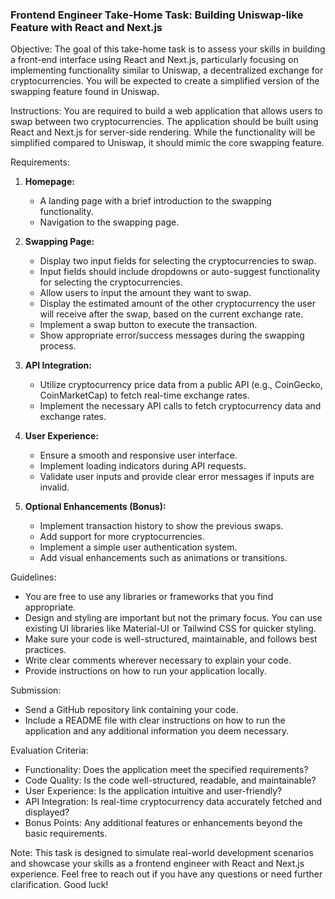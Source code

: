 ### Frontend Engineer Take-Home Task: Building Uniswap-like Feature with React and Next.js

Objective:
The goal of this take-home task is to assess your skills in building a front-end interface using React and Next.js, particularly focusing on implementing functionality similar to Uniswap, a decentralized exchange for cryptocurrencies. You will be expected to create a simplified version of the swapping feature found in Uniswap.

Instructions:
You are required to build a web application that allows users to swap between two cryptocurrencies. The application should be built using React and Next.js for server-side rendering. While the functionality will be simplified compared to Uniswap, it should mimic the core swapping feature.

Requirements:
1. **Homepage:**
   - A landing page with a brief introduction to the swapping functionality.
   - Navigation to the swapping page.

2. **Swapping Page:**
   - Display two input fields for selecting the cryptocurrencies to swap.
   - Input fields should include dropdowns or auto-suggest functionality for selecting the cryptocurrencies.
   - Allow users to input the amount they want to swap.
   - Display the estimated amount of the other cryptocurrency the user will receive after the swap, based on the current exchange rate.
   - Implement a swap button to execute the transaction.
   - Show appropriate error/success messages during the swapping process.

3. **API Integration:**
   - Utilize cryptocurrency price data from a public API (e.g., CoinGecko, CoinMarketCap) to fetch real-time exchange rates.
   - Implement the necessary API calls to fetch cryptocurrency data and exchange rates.

4. **User Experience:**
   - Ensure a smooth and responsive user interface.
   - Implement loading indicators during API requests.
   - Validate user inputs and provide clear error messages if inputs are invalid.

5. **Optional Enhancements (Bonus):**
   - Implement transaction history to show the previous swaps.
   - Add support for more cryptocurrencies.
   - Implement a simple user authentication system.
   - Add visual enhancements such as animations or transitions.

Guidelines:
- You are free to use any libraries or frameworks that you find appropriate.
- Design and styling are important but not the primary focus. You can use existing UI libraries like Material-UI or Tailwind CSS for quicker styling.
- Make sure your code is well-structured, maintainable, and follows best practices.
- Write clear comments wherever necessary to explain your code.
- Provide instructions on how to run your application locally.

Submission:
- Send a GitHub repository link containing your code.
- Include a README file with clear instructions on how to run the application and any additional information you deem necessary.

Evaluation Criteria:
- Functionality: Does the application meet the specified requirements?
- Code Quality: Is the code well-structured, readable, and maintainable?
- User Experience: Is the application intuitive and user-friendly?
- API Integration: Is real-time cryptocurrency data accurately fetched and displayed?
- Bonus Points: Any additional features or enhancements beyond the basic requirements.

Note: This task is designed to simulate real-world development scenarios and showcase your skills as a frontend engineer with React and Next.js experience. Feel free to reach out if you have any questions or need further clarification. Good luck!
